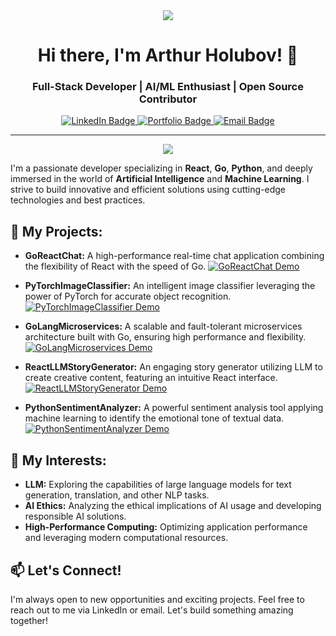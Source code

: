 
<div align="center">
  <img src="https://github.com/EddieHubCommunity/awesome-github-profiles/blob/main/profile-banner-graphics/banners/dynamic-banner.gif" />
</div>

<h1 align="center">Hi there, I'm Arthur Holubov! 👋</h1>

<h3 align="center">Full-Stack Developer | AI/ML Enthusiast | Open Source Contributor</h3>

<div align="center">
  <a href="https://www.linkedin.com/in/arthur-holubov-410a66210/">
    <img src="https://img.shields.io/badge/LinkedIn-0077B5?style=for-the-badge&logo=linkedin&logoColor=white" alt="LinkedIn Badge"/>
  </a>
  <a href="[Your Portfolio Link]">
    <img src="https://img.shields.io/badge/Portfolio-FF5733?style=for-the-badge&logo=firefox&logoColor=white" alt="Portfolio Badge"/>
  </a>
  <a href="mailto:[Your Email]">
    <img src="https://img.shields.io/badge/Email-D14836?style=for-the-badge&logo=gmail&logoColor=white" alt="Email Badge"/>
  </a>
</div>

---

<div align="center">
  <img src="https://skillicons.dev/icons?i=react,go,python,pytorch,tensorflow,gpt3" />
</div>

I'm a passionate developer specializing in **React**, **Go**, **Python**, and deeply immersed in the world of **Artificial Intelligence** and **Machine Learning**. I strive to build innovative and efficient solutions using cutting-edge technologies and best practices.

## 🚀 My Projects:

*   **GoReactChat:** A high-performance real-time chat application combining the flexibility of React with the speed of Go.
[![GoReactChat Demo](https://img.shields.io/badge/Demo-blueviolet?style=for-the-badge&logo=web&logoColor=white)](https://your-demo-link.com)

*   **PyTorchImageClassifier:** An intelligent image classifier leveraging the power of PyTorch for accurate object recognition.
[![PyTorchImageClassifier Demo](https://img.shields.io/badge/Demo-blueviolet?style=for-the-badge&logo=web&logoColor=white)](https://your-demo-link.com)

*   **GoLangMicroservices:** A scalable and fault-tolerant microservices architecture built with Go, ensuring high performance and flexibility.
[![GoLangMicroservices Demo](https://img.shields.io/badge/Demo-blueviolet?style=for-the-badge&logo=web&logoColor=white)](https://your-demo-link.com)

*   **ReactLLMStoryGenerator:** An engaging story generator utilizing LLM to create creative content, featuring an intuitive React interface.
[![ReactLLMStoryGenerator Demo](https://img.shields.io/badge/Demo-blueviolet?style=for-the-badge&logo=web&logoColor=white)](https://your-demo-link.com)

*   **PythonSentimentAnalyzer:** A powerful sentiment analysis tool applying machine learning to identify the emotional tone of textual data.
[![PythonSentimentAnalyzer Demo](https://img.shields.io/badge/Demo-blueviolet?style=for-the-badge&logo=web&logoColor=white)](https://your-demo-link.com)

## 🌱 My Interests:

*   **LLM:** Exploring the capabilities of large language models for text generation, translation, and other NLP tasks.
*   **AI Ethics:** Analyzing the ethical implications of AI usage and developing responsible AI solutions.
*   **High-Performance Computing:** Optimizing application performance and leveraging modern computational resources.

## 📫 Let's Connect!

I'm always open to new opportunities and exciting projects. Feel free to reach out to me via LinkedIn or email. Let's build something amazing together!
